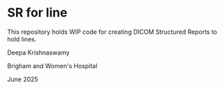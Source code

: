 # SR for line

This repository holds WIP code for creating DICOM Structured Reports to hold lines. 

Deepa Krishnaswamy 

Brigham and Women's Hospital 

June 2025 
